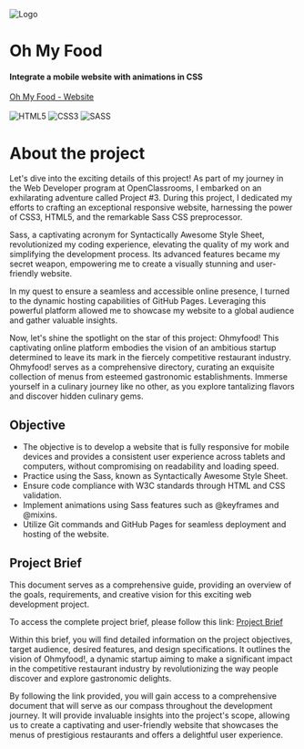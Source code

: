 ![Logo](https://raw.githubusercontent.com/ThayTriacca/Project3/master/images/logo/ohmyfood.png)

# Oh My Food
#### Integrate a mobile website with animations in CSS
[Oh My Food - Website](https://thaytriacca.github.io/OhMyFood/)
<br>
<br>
![HTML5](	https://img.shields.io/badge/HTML5-E34F26?style=for-the-badge&logo=html5&logoColor=white) 
![CSS3](https://img.shields.io/badge/CSS3-1572B6?style=for-the-badge&logo=css3&logoColor=white)
![SASS](https://img.shields.io/badge/Sass-CC6699?style=for-the-badge&logo=sass&logoColor=white)
<br>
# About the project

Let's dive into the exciting details of this project! As part of my journey in the Web Developer program at OpenClassrooms, I embarked on an exhilarating adventure called Project #3. During this project, I dedicated my efforts to crafting an exceptional responsive website, harnessing the power of CSS3, HTML5, and the remarkable Sass CSS preprocessor.

Sass, a captivating acronym for Syntactically Awesome Style Sheet, revolutionized my coding experience, elevating the quality of my work and simplifying the development process. Its advanced features became my secret weapon, empowering me to create a visually stunning and user-friendly website.

In my quest to ensure a seamless and accessible online presence, I turned to the dynamic hosting capabilities of GitHub Pages. Leveraging this powerful platform allowed me to showcase my website to a global audience and gather valuable insights.

Now, let's shine the spotlight on the star of this project: Ohmyfood! This captivating online platform embodies the vision of an ambitious startup determined to leave its mark in the fiercely competitive restaurant industry. Ohmyfood! serves as a comprehensive directory, curating an exquisite collection of menus from esteemed gastronomic establishments. Immerse yourself in a culinary journey like no other, as you explore tantalizing flavors and discover hidden culinary gems.


## Objective

- The objective is to develop a website that is fully responsive for mobile devices and provides a consistent user experience across tablets and computers, without compromising on readability and loading speed.
- Practice using the Sass, known as Syntactically Awesome Style Sheet.
- Ensure code compliance with W3C standards through HTML and CSS validation.
- Implement animations using Sass features such as @keyframes and @mixins.
- Utilize Git commands and GitHub Pages for seamless deployment and hosting of the website.

## Project Brief

This document serves as a comprehensive guide, providing an overview of the goals, requirements, and creative vision for this exciting web development project.

To access the complete project brief, please follow this link: [Project Brief](https://s3-eu-west-1.amazonaws.com/course.oc-static.com/projects/Web%20Developer%20P3/Creative%20Brief%20-%20Ohmyfood!.pdf)


Within this brief, you will find detailed information on the project objectives, target audience, desired features, and design specifications. It outlines the vision of Ohmyfood!, a dynamic startup aiming to make a significant impact in the competitive restaurant industry by revolutionizing the way people discover and explore gastronomic delights.

By following the link provided, you will gain access to a comprehensive document that will serve as our compass throughout the development journey. It will provide invaluable insights into the project's scope, allowing us to create a captivating and user-friendly website that showcases the menus of prestigious restaurants and offers a delightful user experience.
